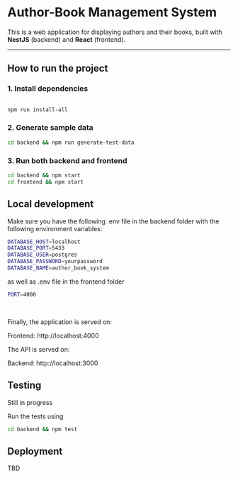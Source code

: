 # Author-Book Management System

This is a web application for displaying authors and their books, built with **NestJS** (backend) and **React** (frontend).

---

## **How to run the project**

### **1. Install dependencies**

```bash

npm run install-all
```

### **2. Generate sample data**

```bash
cd backend && npm run generate-test-data
```




### **3. Run both backend and frontend**
```bash
cd backend && npm start
cd frontend && npm start
```


## **Local development**
 Make sure you have the following .env file in the backend folder with the following environment variables:

```bash
DATABASE_HOST=localhost
DATABASE_PORT=5433
DATABASE_USER=postgres
DATABASE_PASSWORD=yourpassword
DATABASE_NAME=author_book_system
```

as well as .env file in the frontend folder

```bash
PORT=4000
```


<br/>

Finally, the application is served on:

Frontend: http://localhost:4000

The API is served on:


Backend: http://localhost:3000


## Testing

Still in progress

Run the tests using
```bash
cd backend && npm test
```


## Deployment

TBD